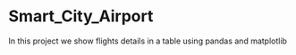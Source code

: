 # Smart_City_Airport
 In this project we show flights details in a table using pandas and matplotlib
